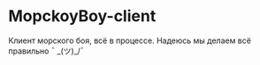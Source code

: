 # MopckoyBoy-client
Клиент морского боя, всё в процессе.
Надеюсь мы делаем всё правильно  ¯ \_(ツ)_/¯
